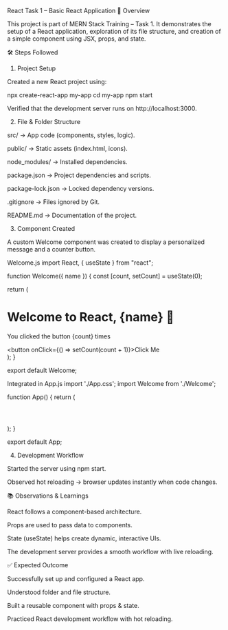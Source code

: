 React Task 1 – Basic React Application
📌 Overview

This project is part of MERN Stack Training – Task 1.
It demonstrates the setup of a React application, exploration of its file structure, and creation of a simple component using JSX, props, and state.

🛠️ Steps Followed
1. Project Setup

Created a new React project using:

npx create-react-app my-app
cd my-app
npm start


Verified that the development server runs on http://localhost:3000.

2. File & Folder Structure

src/ → App code (components, styles, logic).

public/ → Static assets (index.html, icons).

node_modules/ → Installed dependencies.

package.json → Project dependencies and scripts.

package-lock.json → Locked dependency versions.

.gitignore → Files ignored by Git.

README.md → Documentation of the project.

3. Component Created

A custom Welcome component was created to display a personalized message and a counter button.

Welcome.js
import React, { useState } from "react";

function Welcome({ name }) {
  const [count, setCount] = useState(0);

  return (
    <div>
      <h1>Welcome to React, {name} 🚀</h1>
      <p>You clicked the button {count} times</p>
      <button onClick={() => setCount(count + 1)}>Click Me</button>
    </div>
  );
}

export default Welcome;

Integrated in App.js
import './App.css';
import Welcome from './Welcome';

function App() {
  return (
    <div className="App">
      <header className="App-header">
        <Welcome name="Vishesh" />
      </header>
    </div>
  );
}

export default App;

4. Development Workflow

Started the server using npm start.

Observed hot reloading → browser updates instantly when code changes.

📚 Observations & Learnings

React follows a component-based architecture.

Props are used to pass data to components.

State (useState) helps create dynamic, interactive UIs.

The development server provides a smooth workflow with live reloading.

✅ Expected Outcome

Successfully set up and configured a React app.

Understood folder and file structure.

Built a reusable component with props & state.

Practiced React development workflow with hot reloading.